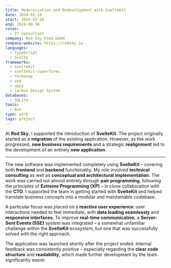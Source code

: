 ```yaml
---
title: Modernization and Redevelopment with SvelteKit
date: 2024-02-16
start: 2024-02-16
end: 2024-09-30
roles:
  - IT Consultant
company: Red Sky Food GmbH
company-website: https://redsky.io
languages:
  - TypeScript
  - Svelte
frameworks:
  - SvelteKit
  - sveltekit-superforms
  - formsnap
  - zod
  - uppy
  - Carbon Design System
databases:
  - SQLite
tools:
  - Bun
type: work
tags: project
---
```


At **Red Sky**, I supported the introduction of **SvelteKit**. The project originally started as a **migration** of the existing application. However, as the work progressed, **new business requirements** and a strategic **realignment** led to the development of an entirely **new application**.

---

The new software was implemented completely using **SvelteKit** – covering both **frontend** and **backend** functionality. My role involved **technical consulting** as well as **conceptual and architectural implementation**. The work was carried out almost entirely through **pair programming**, following the principles of **Extreme Programming (XP)** – in close collaboration with the **CTO**. I supported the team in getting started with **SvelteKit** and helped translate business concepts into a modular and maintainable codebase.

A particular focus was placed on a **reactive user experience**: user interactions needed to feel immediate, with **data loading seamlessly** and **responsive interfaces**. To improve **real-time communication**, a **Server-Sent Events (SSE)** system was integrated – a somewhat unfamiliar challenge within the **SvelteKit** ecosystem, but one that was successfully solved with the right approach.

The application was launched shortly after the project ended. Internal feedback was consistently positive – especially regarding the **clear code structure** and **readability**, which made further development by the team significantly easier.
